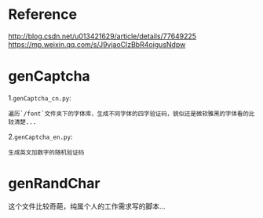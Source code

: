 # Reference
http://blog.csdn.net/u013421629/article/details/77649225
https://mp.weixin.qq.com/s/J9vjaoClzBbR4oigusNdpw

# genCaptcha

1.`genCaptcha_cn.py`:

    遍历`/font`文件夹下的字体库，生成不同字体的四字验证码，貌似还是微软雅黑的字体看的比较清楚...

2.`genCaptcha_en.py`:

    生成英文加数字的随机验证码

# genRandChar

这个文件比较奇葩，纯属个人的工作需求写的脚本...